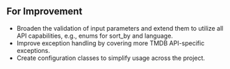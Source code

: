 ## For Improvement
- Broaden the validation of input parameters and extend them to utilize all API capabilities, e.g., enums for   sort_by and language.
- Improve exception handling by covering more TMDB API-specific exceptions.
- Create configuration classes to simplify usage across the project.

